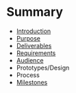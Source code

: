 # Summary

* [Introduction](README.md)
* [Purpose](chapter1.md)
* [Deliverables](deliverables.md)
* [Requirements](requirements.md)
* [Audience](audience.md)
* Prototypes/Design
* Process
* [Milestones](milestones.md)

